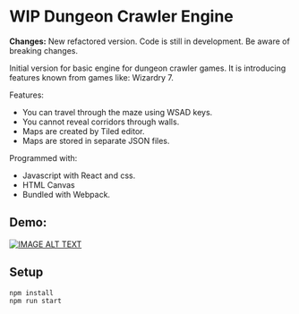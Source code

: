 # WIP Dungeon Crawler Engine
**Changes:** New refactored version. Code is still in development. Be aware of breaking changes.

Initial version for basic engine for dungeon crawler games. It is introducing features known from games like: Wizardry 7.

Features:
- You can travel through the maze using WSAD keys.
- You cannot reveal corridors through walls.
- Maps are created by Tiled editor.
- Maps are stored in separate JSON files.

Programmed with:
- Javascript with React and css.
- HTML Canvas
- Bundled with Webpack.
 
## Demo: 
[![IMAGE ALT TEXT](http://img.youtube.com/vi/b5vvkla8uoQ/0.jpg)](http://www.youtube.com/watch?v=b5vvkla8uoQ "Dungeon Demo")

## Setup

    npm install
    npm run start
    
